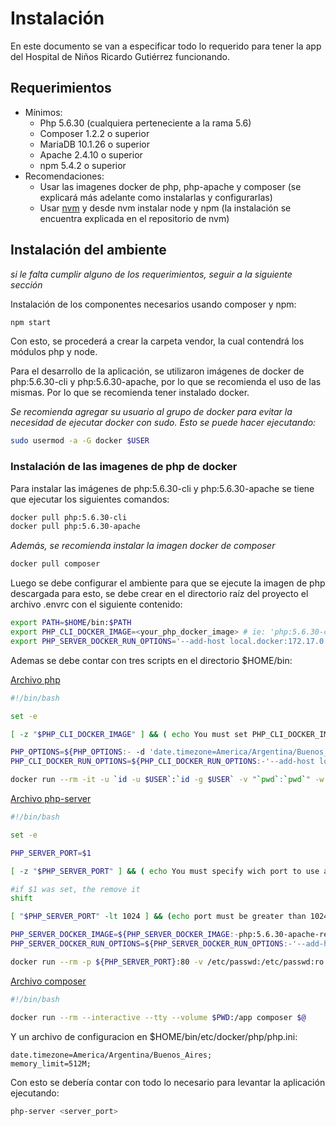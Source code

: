 # Instalación

En este documento se van a especificar todo lo requerido para tener la app del Hospital de Niños Ricardo Gutiérrez funcionando.

## Requerimientos
- Mínimos:
    - Php 5.6.30 (cualquiera perteneciente a la rama 5.6)
    - Composer 1.2.2 o superior
    - MariaDB 10.1.26 o superior
    - Apache 2.4.10 o superior
    - npm 5.4.2 o superior
- Recomendaciones:
    - Usar las imagenes docker de php, php-apache y composer (se explicará más adelante como instalarlas y configurarlas)
    - Usar [nvm](https://github.com/creationix/nvm) y desde nvm instalar node y npm (la instalación se encuentra explicada en el repositorio de nvm)

## Instalación del ambiente
_si le falta cumplir alguno de los requerimientos, seguir a la siguiente sección_

Instalación de los componentes necesarios usando composer y npm:
```bash
npm start
```

Con esto, se procederá a crear la carpeta vendor, la cual contendrá los módulos php y node.

Para el desarrollo de la aplicación, se utilizaron imágenes de docker de php:5.6.30-cli y php:5.6.30-apache, por lo que se recomienda el uso de las mismas. Por lo que se recomienda tener instalado docker.

_Se recomienda agregar su usuario al grupo de docker para evitar la necesidad de ejecutar docker con sudo. Esto se puede hacer ejecutando:_

```bash
sudo usermod -a -G docker $USER
```


### Instalación de las imagenes de php de docker


Para instalar las imágenes de php:5.6.30-cli y php:5.6.30-apache se tiene que ejecutar los siguientes comandos:

```bash
docker pull php:5.6.30-cli
docker pull php:5.6.30-apache
```
_Además, se recomienda instalar la imagen docker de composer_

```bash
docker pull composer
```


Luego se debe configurar el ambiente para que se ejecute la imagen de php descargada para esto, se debe crear en el directorio raíz del proyecto el archivo .envrc con el siguiente contenido:

```bash
export PATH=$HOME/bin:$PATH
export PHP_CLI_DOCKER_IMAGE=<your_php_docker_image> # ie: 'php:5.6.30-cli' between single quotes
export PHP_SERVER_DOCKER_RUN_OPTIONS='--add-host local.docker:172.17.0.1 -e APACHE_RUN_USER=$USER -e APACHE_RUN_GROUP=$USER -v $HOME/bin/etc/docker/php/php.ini:/usr/local/etc/php/conf.d/$USER.ini:ro'
```

Ademas se debe contar con tres scripts en el directorio $HOME/bin:

[Archivo php](https://gitlab.catedras.linti.unlp.edu.ar/proyecto2017/grupo5/snippets/2/raw?inline=false)
```bash
#!/bin/bash

set -e 

[ -z "$PHP_CLI_DOCKER_IMAGE" ] && ( echo You must set PHP_CLI_DOCKER_IMAGE environment variable ; exit 1)

PHP_OPTIONS=${PHP_OPTIONS:- -d 'date.timezone=America/Argentina/Buenos_Aires' -d memory_limit=512M}
PHP_CLI_DOCKER_RUN_OPTIONS=${PHP_CLI_DOCKER_RUN_OPTIONS:-'--add-host local.docker:172.17.0.1'}

docker run --rm -it -u `id -u $USER`:`id -g $USER` -v "`pwd`:`pwd`" -w "`pwd`" $PHP_CLI_DOCKER_RUN_OPTIONS $PHP_CLI_DOCKER_IMAGE $PHP_OPTIONS $@
```

[Archivo php-server](https://gitlab.catedras.linti.unlp.edu.ar/proyecto2017/grupo5/snippets/3/raw?inline=false)
```bash
#!/bin/bash

set -e 

PHP_SERVER_PORT=$1

[ -z "$PHP_SERVER_PORT" ] && ( echo You must specify wich port to use as parameter; exit 1)

#if $1 was set, the remove it
shift

[ "$PHP_SERVER_PORT" -lt 1024 ] && (echo port must be greater than 1024; exit 1)

PHP_SERVER_DOCKER_IMAGE=${PHP_SERVER_DOCKER_IMAGE:-php:5.6.30-apache-rewrite} # Imagen nueva generada
PHP_SERVER_DOCKER_RUN_OPTIONS=${PHP_SERVER_DOCKER_RUN_OPTIONS:-'--add-host local.docker:172.17.0.1'}

docker run --rm -p ${PHP_SERVER_PORT}:80 -v /etc/passwd:/etc/passwd:ro -v /etc/group:/etc/group:ro -v "`pwd`:`pwd`" -e "APACHE_DOCUMENT_ROOT=`pwd`" -w "`pwd`" $PHP_SERVER_DOCKER_RUN_OPTIONS $PHP_SERVER_DOCKER_IMAGE $@
```

[Archivo composer](https://gitlab.catedras.linti.unlp.edu.ar/proyecto2017/grupo5/snippets/4/raw?inline=false)
```bash
#!/bin/bash

docker run --rm --interactive --tty --volume $PWD:/app composer $@
```

Y un archivo de configuracion en $HOME/bin/etc/docker/php/php.ini:
```
date.timezone=America/Argentina/Buenos_Aires;
memory_limit=512M;
```

Con esto se debería contar con todo lo necesario para levantar la aplicación ejecutando:

```bash
php-server <server_port>
```
